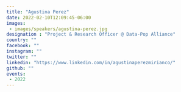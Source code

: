 ```yaml
---
title: "Agustina Perez"
date: 2022-02-10T12:09:45-06:00
images:
 - images/speakers/agustina-perez.jpg
designation : "Project & Research Officer @ Data-Pop Alliance"
country: ""
facebook: ""
instagram: ""
twitter: ""
linkedin: "https://www.linkedin.com/in/agustinaperezmirianco/"
github: ""
events: 
 - 2022
---
```

